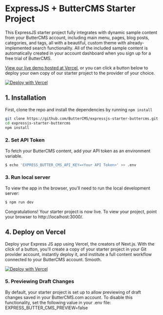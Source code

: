 # ExpressJS + ButterCMS Starter Project

This ExpressJS starter project fully integrates with dynamic sample content from your ButterCMS account, including main menu, pages, blog posts, categories, and tags, all with a beautiful, custom theme with already-implemented search functionality. All of the included sample content is automatically created in your account dashboard when you sign up for a free trial of ButterCMS.

[View our live demo hosted at Vercel](https://express-starter-buttercms-dxheroes.vercel.app), or you can click a button below to deploy your own copy of our starter project to the provider of your choice.

[![Deploy with Vercel](https://vercel.com/button)](https://vercel.com/new/clone?repository-url=https%3A%2F%2Fgithub.com%2FButterCMS%2Fexpressjs-starter-buttercms&env=EXPRESSJS_BUTTER_CMS_API_KEY&envDescription=Your%20ButterCMS%20API%20Token&envLink=https%3A%2F%2Fbuttercms.com%2Fsettings%2F&project-name=expressjs-starter-buttercms&repo-name=expressjs-starter-buttercms&redirect-url=https%3A%2F%2Fbuttercms.com%2Fonboarding%2Fvercel-starter-deploy-callback%2F&production-deploy-hook=Deploy%20Triggered%20from%20ButterCMS&demo-title=ButterCMS%20Express%20Starter&demo-description=Fully%20integrated%20with%20your%20ButterCMS%20account&demo-url=https%3A%2F%2Fexpressjs-starter-buttercms-demo.vercel.app%2F&demo-image=https://cdn.buttercms.com/r0tGK8xFRti2iRKBJ0eY&repository-name=expressjs-starter-buttercms)

## 1. Installation

First, clone the repo and install the dependencies by running `npm install`

```bash
git clone https://github.com/ButterCMS/expressjs-starter-buttercms.git
cd expressjs-starter-buttercms
npm install
```

### 2. Set API Token

To fetch your ButterCMS content, add your API token as an environment variable.

```bash
$ echo 'EXPRESS_BUTTER_CMS_API_KEY=<Your API Token>' >> .env
```

### 3. Run local server

To view the app in the browser, you'll need to run the local development server:

```bash
$ npm run dev
```

Congratulations! Your starter project is now live. To view your project, point your browser to http://localhost:3000/.

## 4. Deploy on Vercel

Deploy your Express JS app using Vercel, the creators of Next.js. With the click of a button, you'll create a copy of your starter project in your Git provider account, instantly deploy it, and institute a full content workflow connected to your ButterCMS account. Smooth.

[![Deploy with Vercel](https://vercel.com/button)](https://vercel.com/new/clone?repository-url=https%3A%2F%2Fgithub.com%2FButterCMS%2Fexpressjs-starter-buttercms&env=EXPRESS_BUTTER_CMS_API_KEY&envDescription=Your%20ButterCMS%20API%20Token&envLink=https%3A%2F%2Fbuttercms.com%2Fsettings%2F&project-name=expressjs-starter-buttercms&repo-name=expressjs-starter-buttercms&redirect-url=https%3A%2F%2Fbuttercms.com%2Fonboarding%2Fvercel-starter-deploy-callback%2F&production-deploy-hook=Deploy%20Triggered%20from%20ButterCMS&demo-title=ButterCMS%20Expressjs%20Starter&demo-description=Fully%20integrated%20with%20your%20ButterCMS%20account&demo-url=https%3A%2F%2Fexpressjs-starter-buttercms.vercel.app%2F&demo-image=https://cdn.buttercms.com/r0tGK8xFRti2iRKBJ0eY&repository-name=expressjs-starter-buttercms)

### 5. Previewing Draft Changes

By default, your starter project is set up to allow previewing of draft changes saved in your ButterCMS.com account. To disable this functionality, set the following value in your .env file: EXPRESS_BUTTER_CMS_PREVIEW=false
